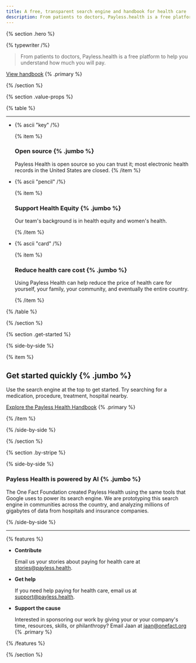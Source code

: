 ```yaml
---
title: A free, transparent search engine and handbook for health care
description: From patients to doctors, Payless.health is a free platform to help you understand how much you will pay.
---
```


{% section .hero %}

{% typewriter /%}

> From patients to doctors, Payless.health is a free platform to help you understand how much you will pay.


[View handbook](/handbook/getting-started) {% .primary %}

{% /section %}

{% section .value-props %}

{% table %}

---

- {% ascii "key" /%}

  {% item %}

  ### Open source {% .jumbo %}

  Payless Health is open source so you can trust it; most electronic health records in the United States are closed.
  {% /item %}

- {% ascii "pencil" /%}

  {% item %}

  ### Support Health Equity {% .jumbo %}

  Our team's background is in health equity and women's health.

  {% /item %}

- {% ascii "card" /%}

  {% item %}

  ### Reduce health care cost {% .jumbo %}

  Using Payless Health can help reduce the price of health care for yourself, your family, your community, and eventually the entire country.

  {% /item %}

{% /table %}

{% /section %}

{% section .get-started %}

{% side-by-side %}

{% item %}

## Get started quickly {% .jumbo %}

Use the search engine at the top to get started. Try searching for a medication, procedure, treatment, hospital nearby.

[Explore the Payless Health Handbook](/handbook/getting-started) {% .primary %}

{% /item %}


{% /side-by-side %}

{% /section %}

{% section .by-stripe %}

{% side-by-side %}

### Payless Health is powered by AI {% .jumbo %}

The One Fact Foundation created Payless Health using the same tools that Google uses to power its search engine. We are prototyping this search engine in communities across the country, and analyzing millions of gigabytes of data from hospitals and insurance companies.

{% /side-by-side %}

---

{% features %}

- **Contribute**

  Email us your stories about paying for health care at [stories@payless.health](mailto:stories@payless.health). 

- **Get help**

  If you need help paying for health care, email us at [support@payless.health](mailto:support@payless.health).

- **Support the cause**

  Interested in sponsoring our work by giving your or your company's time, resources, skills, or philanthropy? Email Jaan at [jaan@onefact.org](mailto:jaan@onefact.org) {% .primary %}

{% /features %}

{% /section %}

